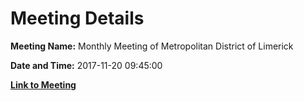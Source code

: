 # Meeting Details

**Meeting Name:** Monthly Meeting of Metropolitan District of Limerick

**Date and Time:** 2017-11-20 09:45:00

**[Link to Meeting](https://www.limerick.ie/council/whats-on/monthly-meeting-metropolitan-district-limerick-34)**
